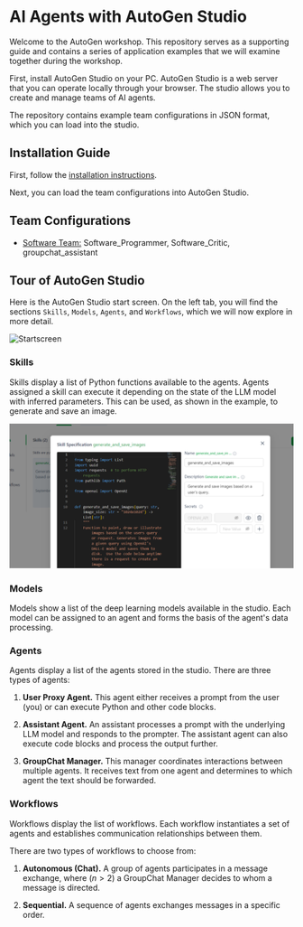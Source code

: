 # AI Agents with AutoGen Studio

Welcome to the AutoGen workshop. This repository serves as a supporting guide
and contains a series of application examples that we will examine together
during the workshop.

First, install AutoGen Studio on your PC. AutoGen Studio is a web server that
you can operate locally through your browser. The studio allows you to create
and manage teams of AI agents.

The repository contains example team configurations in JSON format, which you
can load into the studio.

## Installation Guide

First, follow the [installation instructions](docs/install.md).

Next, you can load the team configurations into AutoGen Studio.

## Team Configurations

- [Software Team:](teams/software_team.json) Software_Programmer, Software_Critic, groupchat_assistant

## Tour of AutoGen Studio

Here is the AutoGen Studio start screen. On the left tab, you will find the
sections `Skills`, `Models`, `Agents`, and `Workflows`, which we will now
explore in more detail.

![Startscreen](docs/autogenstudio-startscreen.png)

### Skills

Skills display a list of Python functions available to the agents. Agents
assigned a skill can execute it depending on the state of the LLM model with
inferred parameters. This can be used, as shown in the example, to generate and
save an image.

![Skill example](docs/autogenstudio-skill.png)

### Models

Models show a list of the deep learning models available in the studio. Each
model can be assigned to an agent and forms the basis of the agent's data
processing.

### Agents

Agents display a list of the agents stored in the studio. There are three types
of agents:

1. **User Proxy Agent.** This agent either receives a prompt from the user
   (you) or can execute Python and other code blocks.

2. **Assistant Agent.** An assistant processes a prompt with the underlying LLM
   model and responds to the prompter. The assistant agent can also execute
   code blocks and process the output further.

3. **GroupChat Manager.** This manager coordinates interactions between
   multiple agents. It receives text from one agent and determines to which
   agent the text should be forwarded.

### Workflows

Workflows display the list of workflows. Each workflow instantiates a set of
agents and establishes communication relationships between them.

There are two types of workflows to choose from:

1. **Autonomous (Chat).** A group of agents participates in a message exchange,
   where ($n>2$) a GroupChat Manager decides to whom a message is directed.

2. **Sequential.** A sequence of agents exchanges messages in a specific order.
